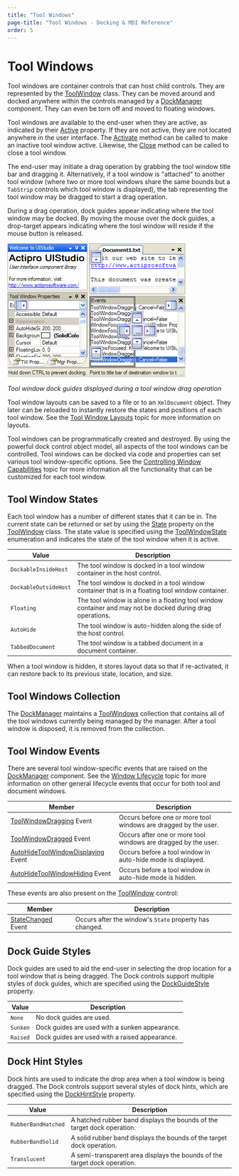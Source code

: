 ```yaml
---
title: "Tool Windows"
page-title: "Tool Windows - Docking & MDI Reference"
order: 5
---
```

# Tool Windows

Tool windows are container controls that can host child controls.  They are represented by the [ToolWindow](xref:@ActiproUIRoot.Controls.Docking.ToolWindow) class.  They can be moved around and docked anywhere within the controls managed by a [DockManager](xref:@ActiproUIRoot.Controls.Docking.DockManager) component.  They can even be torn off and moved to floating windows.

Tool windows are available to the end-user when they are active, as indicated by their [Active](xref:@ActiproUIRoot.Controls.Docking.TabbedMdiWindow.Active) property.  If they are not active, they are not located anywhere in the user interface.  The [Activate](xref:@ActiproUIRoot.Controls.Docking.TabbedMdiWindow.Activate*) method can be called to make an inactive tool window active.  Likewise, the [Close](xref:@ActiproUIRoot.Controls.Docking.TabbedMdiWindow.Close*) method can be called to close a tool window.

The end-user may initiate a drag operation by grabbing the tool window title bar and dragging it.  Alternatively, if a tool window is "attached" to another tool window (where two or more tool windows share the same bounds but a `TabStrip` controls which tool window is displayed), the tab representing the tool window may be dragged to start a drag operation.

During a drag operation, dock guides appear indicating where the tool window may be docked.  By moving the mouse over the dock guides, a drop-target appears indicating where the tool window will reside if the mouse button is released.

![Screenshot](images/dock-controls-dock-guides.gif)

*Tool window dock guides displayed during a tool window drag operation*

Tool window layouts can be saved to a file or to an `XmlDocument` object.  They later can be reloaded to instantly restore the states and positions of each tool window.  See the [Tool Window Layouts](tool-window-layouts.md) topic for more information on layouts.

Tool windows can be programmatically created and destroyed.  By using the powerful dock control object model, all aspects of the tool windows can be controlled.  Tool windows can be docked via code and properties can set various tool window-specific options.  See the [Controlling Window Capabilities](controlling-window-capabilities.md) topic for more information all the functionality that can be customized for each tool window.

## Tool Window States

Each tool window has a number of different states that it can be in.  The current state can be returned or set by using the [State](xref:@ActiproUIRoot.Controls.Docking.ToolWindow.State) property on the [ToolWindow](xref:@ActiproUIRoot.Controls.Docking.ToolWindow) class.  The state value is specified using the [ToolWindowState](xref:@ActiproUIRoot.Controls.Docking.ToolWindowState) enumeration and indicates the state of the tool window when it is active.

| Value | Description |
|-----|-----|
| `DockableInsideHost` | The tool window is docked in a tool window container in the host control. |
| `DockableOutsideHost` | The tool window is docked in a tool window container that is in a floating tool window container. |
| `Floating` | The tool window is alone in a floating tool window container and may not be docked during drag operations. |
| `AutoHide` | The tool window is auto-hidden along the side of the host control. |
| `TabbedDocument` | The tool window is a tabbed document in a document container. |

When a tool window is hidden, it stores layout data so that if re-activated, it can restore back to its previous state, location, and size.

## Tool Windows Collection

The [DockManager](xref:@ActiproUIRoot.Controls.Docking.DockManager) maintains a [ToolWindows](xref:@ActiproUIRoot.Controls.Docking.DockManager.ToolWindows) collection that contains all of the tool windows currently being managed by the manager.  After a tool window is disposed, it is removed from the collection.

## Tool Window Events

There are several tool window-specific events that are raised on the [DockManager](xref:@ActiproUIRoot.Controls.Docking.DockManager) component.  See the [Window Lifecycle](window-lifecycle.md) topic for more information on other general lifecycle events that occur for both tool and document windows.

| Member | Description |
|-----|-----|
| [ToolWindowDragging](xref:@ActiproUIRoot.Controls.Docking.DockManager.ToolWindowDragging) Event | Occurs before one or more tool windows are dragged by the user. |
| [ToolWindowDragged](xref:@ActiproUIRoot.Controls.Docking.DockManager.ToolWindowDragged) Event | Occurs after one or more tool windows are dragged by the user. |
| [AutoHideToolWindowDisplaying](xref:@ActiproUIRoot.Controls.Docking.DockManager.AutoHideToolWindowDisplaying) Event | Occurs before a tool window in auto-hide mode is displayed. |
| [AutoHideToolWindowHiding](xref:@ActiproUIRoot.Controls.Docking.DockManager.AutoHideToolWindowHiding) Event | Occurs before a tool window in auto-hide mode is hidden. |

These events are also present on the [ToolWindow](xref:@ActiproUIRoot.Controls.Docking.ToolWindow) control:

| Member | Description |
|-----|-----|
| [StateChanged](xref:@ActiproUIRoot.Controls.Docking.TabbedMdiWindow.StateChanged) Event | Occurs after the window's `State` property has changed. |

## Dock Guide Styles

Dock guides are used to aid the end-user in selecting the drop location for a tool window that is being dragged.  The Dock controls support multiple styles of dock guides, which are specified using the [DockGuideStyle](xref:@ActiproUIRoot.Controls.Docking.DockManager.DockGuideStyle) property.

| Value | Description |
|-----|-----|
| `None` | No dock guides are used. |
| `Sunken` | Dock guides are used with a sunken appearance. |
| `Raised` | Dock guides are used with a raised appearance. |

## Dock Hint Styles

Dock hints are used to indicate the drop area when a tool window is being dragged.  The Dock controls support several styles of dock hints, which are specified using the [DockHintStyle](xref:@ActiproUIRoot.Controls.Docking.DockManager.DockHintStyle) property.

| Value | Description |
|-----|-----|
| `RubberBandHatched` | A hatched rubber band displays the bounds of the target dock operation. |
| `RubberBandSolid` | A solid rubber band displays the bounds of the target dock operation. |
| `Translucent` | A semi-transparent area displays the bounds of the target dock operation. |
